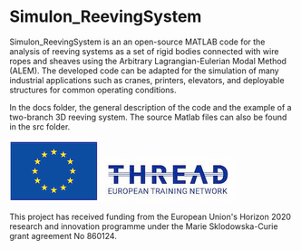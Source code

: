 # Simulon_ReevingSystem

Simulon_ReevingSystem is an an open-source MATLAB code for the analysis of reeving systems as a set of rigid bodies connected with wire ropes and sheaves using the Arbitrary Lagrangian-Eulerian Modal Method (ALEM). The developed code can be adapted for the simulation of many industrial applications such as cranes, printers, elevators, and deployable structures for common operating conditions. 

In the docs folder, the general description of the code and the example of a two-branch 3D reeving system. The source Matlab files can also be found in the src folder.

![This is an image](https://github.com/THREAD-2-3/.github/blob/main/profile/flag_yellow.png)
![This is an image](https://github.com/THREAD-2-3/.github/blob/main/profile/thread-logo.jpg) 

This project has received funding from the European Union's Horizon 2020 research and innovation programme under the Marie Sklodowska-Curie grant agreement No 860124. 
